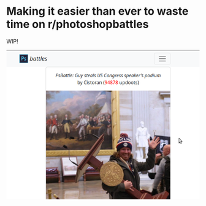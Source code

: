 # Making it easier than ever to waste time on r/photoshopbattles

WIP!

![Screenshot](ss.png "Screenshot")

